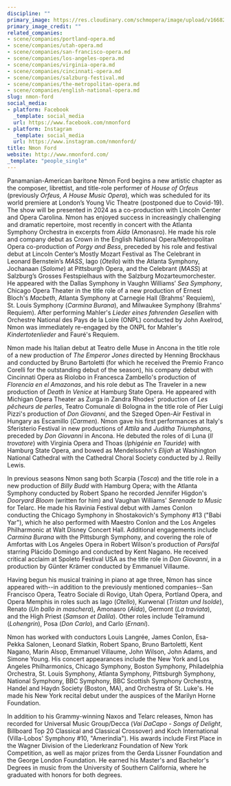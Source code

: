 ```yaml
---
discipline: ""
primary_image: https://res.cloudinary.com/schmopera/image/upload/v1668288952/media/2022/11/NmonFord_aklmf4.jpg
primary_image_credit: ""
related_companies:
- scene/companies/portland-opera.md
- scene/companies/utah-opera.md
- scene/companies/san-francisco-opera.md
- scene/companies/los-angeles-opera.md
- scene/companies/virginia-opera.md
- scene/companies/cincinnati-opera.md
- scene/companies/salzburg-festival.md
- scene/companies/the-metropolitan-opera.md
- scene/companies/english-national-opera.md
slug: nmon-ford
social_media:
- platform: Facebook
  _template: social_media
  url: https://www.facebook.com/nmonford
- platform: Instagram
  _template: social_media
  url: https://www.instagram.com/nmonford/
title: Nmon Ford
website: http://www.nmonford.com/
_template: "people_single"
---
```

Panamanian-American baritone Nmon Ford begins a new artistic chapter as the composer, librettist, and title-role performer of _House of Orfeus_ (previously _Orfeus, A House Music Opera_), which was scheduled for its world premiere at London’s Young Vic Theatre (postponed due to Covid-19). The show will be presented in 2024 as a co-production with Lincoln Center and Opera Carolina. Nmon has enjoyed success in increasingly challenging and dramatic repertoire, most recently in concert with the Atlanta Symphony Orchestra in excerpts from _Aïda_ (Amonasro). He made his role and company debut as Crown in the English National Opera/Metropolitan Opera co-production of _Porgy and Bess_, preceded by his role and festival debut at Lincoln Center’s Mostly Mozart Festival as The Celebrant in Leonard Bernstein’s _MASS_, Iago (_Otello_) with the Atlanta Symphony, Jochanaan (_Salome_) at Pittsburgh Opera, and the Celebrant (_MASS_) at Salzburg’s Grosses Festspielhaus with the Salzburg Mozarteumorchester. He appeared with the Dallas Symphony in Vaughn Williams’ _Sea Symphony_, Chicago Opera Theater in the title role of a new production of Ernest Bloch's _Macbeth_, Atlanta Symphony at Carnegie Hall (Brahms' Requiem), St. Louis Symphony (_Carmina Burana_), and Milwaukee Symphony (Brahms' Requiem). After performing Mahler's _Lieder eines fahrenden Gesellen_ with Orchestre National des Pays de la Loire (ONPL) conducted by John Axelrod, Nmon was immediately re-engaged by the ONPL for Mahler's _Kindertotenlieder_ and Fauré's Requiem.

Nmon made his Italian debut at Teatro delle Muse in Ancona in the title role of a new production of _The Emperor Jones_ directed by Henning Brockhaus and conducted by Bruno Bartoletti (for which he received the Premio Franco Corelli for the outstanding debut of the season), his company debut with Cincinnati Opera as Riolobo in Francesca Zambello's production of _Florencia en el Amazonas_, and his role debut as The Traveler in a new production of _Death In Venice_ at Hamburg State Opera. He appeared with Michigan Opera Theater as Zurga in Zandra Rhodes' production of _Les pêcheurs de perles_, Teatro Comunale di Bologna in the title role of Pier Luigi Pizzi's production of _Don Giovanni_, and the Szeged Open-Air Festival in Hungary as Escamillo (_Carmen_). Nmon gave his first performances at Italy's Sferisterio Festival in new productions of _Attila_ and _Juditha Triumphans_, preceded by _Don Giovanni_ in Ancona. He debuted the roles of di Luna (_Il trovatore_) with Virginia Opera and Thoas (_Iphigénie en Tauride_) with Hamburg State Opera, and bowed as Mendelssohn's _Elijah_ at Washington National Cathedral with the Cathedral Choral Society conducted by J. Reilly Lewis.

In previous seasons Nmon sang both Scarpia (_Tosca_) and the title role in a new production of _Billy Budd_ with Hamburg Opera; with the Atlanta Symphony conducted by Robert Spano he recorded Jennifer Higdon's _Dooryard Bloom_ (written for him) and Vaughan Williams' _Serenade to Music_ for Telarc. He made his Ravinia Festival debut with James Conlon conducting the Chicago Symphony in Shostakovich's Symphony #13 ("Babi Yar"), which he also performed with Maestro Conlon and the Los Angeles Philharmonic at Walt Disney Concert Hall. Additional engagements include _Carmina Burana_ with the Pittsburgh Symphony, and covering the role of Amfortas with Los Angeles Opera in Robert Wilson's production of _Parsifal_ starring Plácido Domingo and conducted by Kent Nagano. He received critical acclaim at Spoleto Festival USA as the title role in _Don Giovanni_, in a production by Günter Krämer conducted by Emmanuel Villaume.

Having begun his musical training in piano at age three, Nmon has since appeared with--in addition to the previously mentioned companies--San Francisco Opera, Teatro Sociale di Rovigo, Utah Opera, Portland Opera, and Opera Memphis in roles such as Iago (_Otello_), Kurwenal (_Tristan und Isolde_), Renato (_Un ballo in maschera_), Amonasro (_Aïda_), Germont (_La traviata_), and the High Priest (_Samson et Dalila_). Other roles include Telramund (_Lohengrin_), Posa (_Don Carlo_), and Carlo (_Ernani_).

Nmon has worked with conductors Louis Langrée, James Conlon, Esa-Pekka Salonen, Leonard Slatkin, Robert Spano, Bruno Bartoletti, Kent Nagano, Marin Alsop, Emmanuel Villaume, John Wilson, John Adams, and Simone Young. His concert appearances include the New York and Los Angeles Philharmonics, Chicago Symphony, Boston Symphony, Philadelphia Orchestra, St. Louis Symphony, Atlanta Symphony, Pittsburgh Symphony, National Symphony, BBC Symphony, BBC Scottish Symphony Orchestra, Handel and Haydn Society (Boston, MA), and Orchestra of St. Luke's. He made his New York recital debut under the auspices of the Marilyn Horne Foundation.

In addition to his Grammy-winning Naxos and Telarc releases, Nmon has recorded for Universal Music Group/Decca (_Vai DaCapo - Songs of Delight_, Billboard Top 20 Classical and Classical Crossover) and Koch International (Villa-Lobos' Symphony #10, "Amerindia"). His awards include First Place in the Wagner Division of the Liederkranz Foundation of New York Competition, as well as major prizes from the Gerda Lissner Foundation and the George London Foundation. He earned his Master's and Bachelor's Degrees in music from the University of Southern California, where he graduated with honors for both degrees.